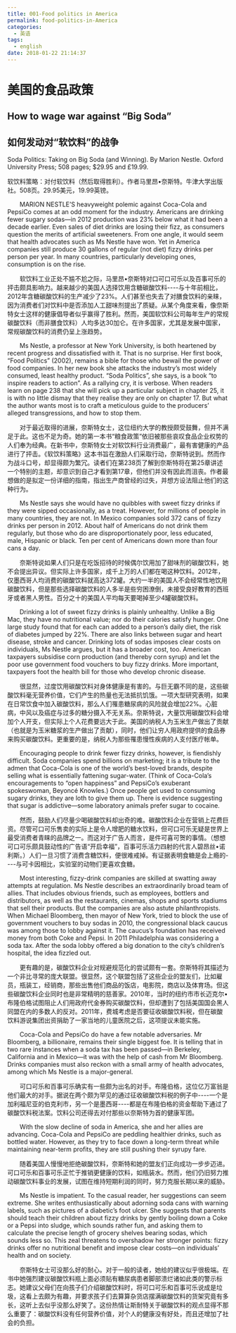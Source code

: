 ```yaml
---
title: 001-Food politics in America
permalink: food-politics-in-America
categories:
  - 英语
tags:
  - english
date: 2018-01-22 21:14:37
---
```


# 美国的食品政策

## How to wage war against “Big Soda”
## 如何发动对“软饮料”的战争

Soda Politics: Taking on Big Soda (and Winning). By Marion Nestle. Oxford University Press; 508 pages; $29.95 and £19.99.

软饮料策略：对付软饮料（然后取得胜利）。作者马里昂•奈斯特。牛津大学出版社。508页。29.95美元，19.99英镑。

&ensp;&ensp;&ensp;&ensp;MARION NESTLE’S heavyweight polemic against Coca-Cola and PepsiCo comes at an odd moment for the industry. Americans are drinking fewer sugary sodas—in 2012 production was 23% below what it had been a decade earlier. Even sales of diet drinks are losing their fizz, as consumers question the merits of artificial sweeteners. From one angle, it would seem that health advocates such as Ms Nestle have won. Yet in America companies still produce 30 gallons of regular (not diet) fizzy drinks per person per year. In many countries, particularly developing ones, consumption is on the rise.

&ensp;&ensp;&ensp;&ensp;软饮料工业正处不尴不尬之际，马里昂•奈斯特对口可口可乐以及百事可乐的抨击颇具影响力。越来越少的美国人选择饮用含糖碳酸饮料----与十年前相比，2012年含糖碳酸饮料的生产减少了23%。人们甚至也失去了对膳食饮料的亲睐，因为消费者们对饮料中是否添加人工甜味剂提出了质疑。从某个角度来看，像奈斯特女士这样的健康倡导者似乎赢得了胜利。然而，美国软饮料公司每年生产的常规碳酸饮料（而非膳食饮料）人均多达30加仑。在许多国家，尤其是发展中国家，常规碳酸饮料的消费仍呈上涨趋势。


&ensp;&ensp;&ensp;&ensp;Ms Nestle, a professor at New York University, is both heartened by recent progress and dissatisfied with it. That is no surprise. Her first book, “Food Politics” (2002), remains a bible for those who bewail the power of food companies. In her new book she attacks the industry’s most widely consumed, least healthy product. “Soda Politics”, she says, is a book “to inspire readers to action”. As a rallying cry, it is verbose. When readers learn on page 238 that she will pick up a particular subject in chapter 25, it is with no little dismay that they realise they are only on chapter 17. But what the author wants most is to craft a meticulous guide to the producers’ alleged transgressions, and how to stop them.

&ensp;&ensp;&ensp;&ensp;对于最近取得的进展，奈斯特女士，这位纽约大学的教授颇受鼓舞，但并不满足于此。这也不足为奇。她的第一本书“粮食政策”依旧被那些哀叹食品企业权势的人们奉为经典。在新书中，奈斯特女士对软饮料行业消费最广，最有害健康的产品进行了抨击。《软饮料策略》这本书旨在激励人们采取行动，奈斯特说到。然而作为战斗口号，却显得颇为繁冗。读者们在第238页了解到奈斯特将在第25章讲述一个特别的主题，却意识到自己才看到第17章，但他们并没有因此而沮丧。作者最想做的是拟定一份详细的指南，指出生产商曾经的过失，并想方设法阻止他们的这种行为。


&ensp;&ensp;&ensp;&ensp;Ms Nestle says she would have no quibbles with sweet fizzy drinks if they were sipped occasionally, as a treat. However, for millions of people in many countries, they are not. In Mexico companies sold 372 cans of fizzy drinks per person in 2012. About half of Americans do not drink them regularly, but those who do are disproportionately poor, less educated, male, Hispanic or black. Ten per cent of Americans down more than four cans a day.

&ensp;&ensp;&ensp;&ensp;奈斯特说如果人们只是在吃饭招待的时候偶尔饮用加了甜味剂的碳酸饮料，她不会提出异议。但实际上许多国家，成千上万的人们都在喝这种饮料。2012年，仅墨西哥人均消费的碳酸饮料就高达372罐。大约一半的美国人不会经常性地饮用碳酸饮料，但是那些选择碳酸饮料的人多半是些穷困潦倒，未接受良好教育的西班牙或者黑人男性。百分之十的美国人平均每天要喝掉至少4罐碳酸饮料。


&ensp;&ensp;&ensp;&ensp;Drinking a lot of sweet fizzy drinks is plainly unhealthy. Unlike a Big Mac, they have no nutritional value; nor do their calories satisfy hunger. One large study found that for each can added to a person’s daily diet, the risk of diabetes jumped by 22%. There are also links between sugar and heart disease, stroke and cancer. Drinking lots of sodas imposes clear costs on individuals, Ms Nestle argues, but it has a broader cost, too. American taxpayers subsidise corn production (and thereby corn syrup) and let the poor use government food vouchers to buy fizzy drinks. More important, taxpayers foot the health bill for those who develop chronic disease.

&ensp;&ensp;&ensp;&ensp;很显然，过度饮用碳酸饮料对身体健康是有害的。与巨无霸不同的是，这些碳酸饮料毫无营养价值，它们产生的热量也无法抵抗饥饿。一项大型研究表明，如果在日常饮食中加入碳酸饮料，那么人们罹患糖尿病的风险就会增加22%。心脏病，中风以及癌症与过多的糖分摄入不无关系。奈斯特说，大量饮用碳酸饮料会增加个人开支，但实际上个人花费要远大于此。美国的纳税人为玉米生产做出了贡献（也就是为玉米糖浆的生产做出了贡献），同时，他们让穷人用政府提供的食品券来购买碳酸饮料。更重要的是，纳税人为那些罹患慢性疾病的人支付医疗帐单。


&ensp;&ensp;&ensp;&ensp;Encouraging people to drink fewer fizzy drinks, however, is fiendishly difficult. Soda companies spend billions on marketing; it is a tribute to the admen that Coca-Cola is one of the world’s best-loved brands, despite selling what is essentially fattening sugar-water. (Think of Coca-Cola’s encouragements to “open happiness” and PepsiCo’s exuberant spokeswoman, Beyoncé Knowles.) Once people get used to consuming sugary drinks, they are loth to give them up. There is evidence suggesting that sugar is addictive—some laboratory animals prefer sugar to cocaine.

&ensp;&ensp;&ensp;&ensp;然而，鼓励人们尽量少喝碳酸饮料却出奇的难。碳酸饮料企业在营销上花费巨资。尽管可口可乐售卖的实际上是令人增肥的糖水饮料，但可口可乐无疑是世界上最受消费者青睐的品牌之一。而这对于广告人而言，是件可喜可贺的事情。（想想可口可乐颇具鼓动性的广告语“开启幸福”，百事可乐活力四射的代言人碧昂丝•诺利斯。）人们一旦习惯了消费含糖饮料，便很难戒掉。有证据表明食糖是会上瘾的----与可卡因相比，实验室的动物们更喜欢食糖。


&ensp;&ensp;&ensp;&ensp;Most interesting, fizzy-drink companies are skilled at swatting away attempts at regulation. Ms Nestle describes an extraordinarily broad team of allies. That includes obvious friends, such as employees, bottlers and distributors, as well as the restaurants, cinemas, shops and sports stadiums that sell their products. But the companies are also astute philanthropists. When Michael Bloomberg, then mayor of New York, tried to block the use of government vouchers to buy sodas in 2010, the congressional black caucus was among those to lobby against it. The caucus’s foundation has received money from both Coke and Pepsi. In 2011 Philadelphia was considering a soda tax. After the soda lobby offered a big donation to the city’s children’s hospital, the idea fizzled out.

&ensp;&ensp;&ensp;&ensp;更有趣的是，碳酸饮料企业对规避规范化的尝试颇有一套。奈斯特将其描述为一个非比寻常的庞大联盟。很显然，这个联盟包括了这些企业的盟友们，比如雇员，瓶装工，经销商，那些出售他们商品的饭店，电影院，商店以及体育场。但这些碳酸饮料企业同时也是非常精明的慈善家。2010年，当时的纽约市市长迈克尔•布隆伯格试图阻止人们用政府代金券购买碳酸饮料，但却遭到了包括美国国会黑人同盟在内的多数人的反对。2011年，费城考虑是否要征收碳酸饮料税，但在碳酸饮料游说集团出资捐助了一家当地的儿童医院之后，这项提议未能实施。


&ensp;&ensp;&ensp;&ensp;Coca-Cola and PepsiCo do have a few notable adversaries. Mr Bloomberg, a billionaire, remains their single biggest foe. It is telling that in two rare instances when a soda tax has been passed—in Berkeley, California and in Mexico—it was with the help of cash from Mr Bloomberg. Drinks companies must also reckon with a small army of health advocates, among which Ms Nestle is a major-general.

&ensp;&ensp;&ensp;&ensp;可口可乐和百事可乐确实有一些颇为出名的对手。布隆伯格，这位亿万富翁是他们最大的对手。据说在两个颇为罕见的通过征收碳酸饮料税的例子中----一个是加利福尼亚的伯克利市，另一个是墨西哥----都是在布隆伯格的资金帮助下通过了碳酸饮料税法案。饮料公司还得去对付那些以奈斯特为首的健康军团。


&ensp;&ensp;&ensp;&ensp;With the slow decline of soda in America, she and her allies are advancing. Coca-Cola and PepsiCo are peddling healthier drinks, such as bottled water. However, as they try to face down a long-term threat while maintaining near-term profits, they are still pushing their syrupy fare.

&ensp;&ensp;&ensp;&ensp;随着美国人慢慢地拒绝碳酸饮料，奈斯特和她的盟友们正向成功一步步迈进。可口可乐和百事可乐正忙于推销更健康的饮料，如瓶装水。然而，他们仍旧努力推动碳酸饮料事业的发展，试图在维持短期利润的同时，努力克服长期以来的威胁。


&ensp;&ensp;&ensp;&ensp;Ms Nestle is impatient. To the casual reader, her suggestions can seem extreme. She writes enthusiastically about adorning soda cans with warning labels, such as pictures of a diabetic’s foot ulcer. She suggests that parents should teach their children about fizzy drinks by gently boiling down a Coke or a Pepsi into sludge, which sounds rather fun, and asking them to calculate the precise length of grocery shelves bearing sodas, which sounds less so. This zeal threatens to overshadow her stronger points: fizzy drinks offer no nutritional benefit and impose clear costs—on individuals’ health and on society.

&ensp;&ensp;&ensp;&ensp;奈斯特女士可没那么好的耐心。对于一般的读者，她给的建议似乎很极端。在书中她强烈建议碳酸饮料瓶上面必须贴有糖尿病患者脚部溃烂诸如此类的警示标志。她建议父母们在向孩子们介绍碳酸饮料时，将可口可乐和百事可乐说成是垃圾，这看上去颇为有趣，并要求孩子们去算算杂货店摆满碳酸饮料的货架究竟有多长，这听上去似乎没那么好笑了。这份热情让斯耐特关于碳酸饮料的观点显得不那么重要了：碳酸饮料没有任何营养价值，对个人的健康没有好处，而且还增加了社会的负担。
